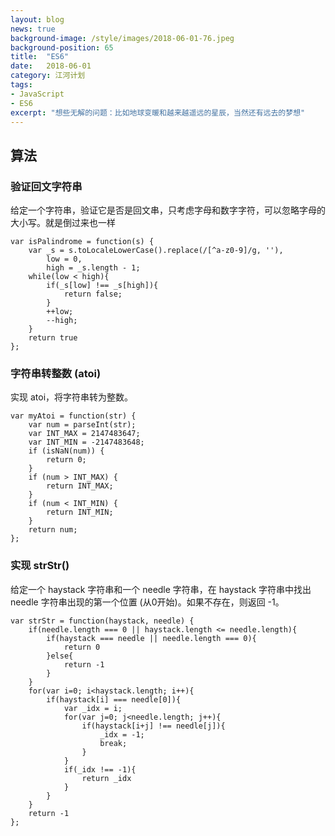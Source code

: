 ```yaml
---
layout: blog
news: true
background-image: /style/images/2018-06-01-76.jpeg
background-position: 65
title:  "ES6"
date:   2018-06-01
category: 江河计划
tags:
- JavaScript
- ES6
excerpt: "想些无解的问题：比如地球变暖和越来越遥远的星辰，当然还有远去的梦想"
---
```


## 算法
### 验证回文字符串

给定一个字符串，验证它是否是回文串，只考虑字母和数字字符，可以忽略字母的大小写。就是倒过来也一样
```
var isPalindrome = function(s) {
    var _s = s.toLocaleLowerCase().replace(/[^a-z0-9]/g, ''),
        low = 0,
        high = _s.length - 1;
    while(low < high){
        if(_s[low] !== _s[high]){
            return false;
        }
        ++low;
        --high;
    }
    return true
};
```

### 字符串转整数 (atoi)
实现 atoi，将字符串转为整数。

```
var myAtoi = function(str) {
    var num = parseInt(str);
    var INT_MAX = 2147483647;
    var INT_MIN = -2147483648;	
    if (isNaN(num)) {
        return 0;
    }
    if (num > INT_MAX) {
        return INT_MAX;
    }
    if (num < INT_MIN) {
        return INT_MIN;
    }
    return num;
};
```

### 实现 strStr()

给定一个 haystack 字符串和一个 needle 字符串，在 haystack 字符串中找出 needle 字符串出现的第一个位置 (从0开始)。如果不存在，则返回  -1。

```
var strStr = function(haystack, needle) {
    if(needle.length === 0 || haystack.length <= needle.length){
        if(haystack === needle || needle.length === 0){
            return 0
        }else{
            return -1
        }
    }
    for(var i=0; i<haystack.length; i++){
        if(haystack[i] === needle[0]){
            var _idx = i;
            for(var j=0; j<needle.length; j++){
                if(haystack[i+j] !== needle[j]){
                    _idx = -1;
                    break;
                }
            }
            if(_idx !== -1){
                return _idx
            }
        }
    }
    return -1
};
```
